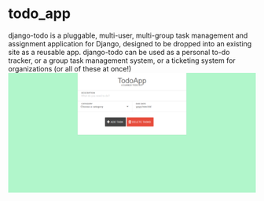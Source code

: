 # todo_app
django-todo is a pluggable, multi-user, multi-group task management and assignment application for Django, designed to be dropped into an existing site as a reusable app. django-todo can be used as a personal to-do tracker, or a group task management system, or a ticketing system for organizations (or all of these at once!)
![To DO App](avitodo.png)
